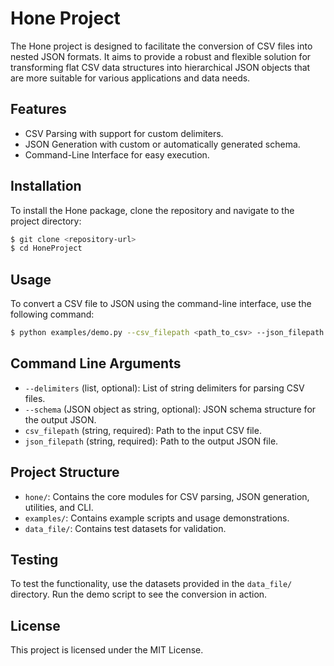 # Hone Project

The Hone project is designed to facilitate the conversion of CSV files into nested JSON formats. It aims to provide a robust and flexible solution for transforming flat CSV data structures into hierarchical JSON objects that are more suitable for various applications and data needs.

## Features
- CSV Parsing with support for custom delimiters.
- JSON Generation with custom or automatically generated schema.
- Command-Line Interface for easy execution.

## Installation

To install the Hone package, clone the repository and navigate to the project directory:

```bash
$ git clone <repository-url>
$ cd HoneProject
```

## Usage

To convert a CSV file to JSON using the command-line interface, use the following command:

```bash
$ python examples/demo.py --csv_filepath <path_to_csv> --json_filepath <path_to_json>
```

## Command Line Arguments
- `--delimiters` (list, optional): List of string delimiters for parsing CSV files.
- `--schema` (JSON object as string, optional): JSON schema structure for the output JSON.
- `csv_filepath` (string, required): Path to the input CSV file.
- `json_filepath` (string, required): Path to the output JSON file.

## Project Structure

- `hone/`: Contains the core modules for CSV parsing, JSON generation, utilities, and CLI.
- `examples/`: Contains example scripts and usage demonstrations.
- `data_file/`: Contains test datasets for validation.

## Testing

To test the functionality, use the datasets provided in the `data_file/` directory. Run the demo script to see the conversion in action.

## License

This project is licensed under the MIT License.
